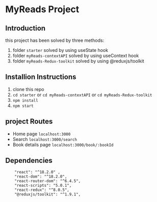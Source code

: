 # MyReads Project

## Introduction

this project has been solved by three methods:

1. folder `starter` solved by using useState hook
2. folder `myReads-contextAPI` solved by using useContext hook
3. folder `myReads-Redux-toolkit` solved by using @reduxjs/toolkit

## Installion Instructions

1. clone this repo
2. `cd starter` or `cd myReads-contextAPI` or `cd myReads-Redux-toolkit`
3. `npm install`
4. `npm start`

## project Routes

- Home page `localhost:3000`
- Search `localhost:3000/search`
- Book details page `localhost:3000/book/:bookId`

## Dependencies

```
    "react": "^18.2.0" ,
    "react-dom": "^18.2.0",
    "react-router-dom": "^6.4.5",
    "react-scripts": "5.0.1",
    "react-redux": "^8.0.5",
    "@reduxjs/toolkit": "^1.9.1",

```
